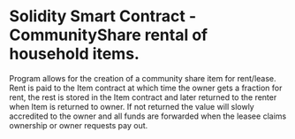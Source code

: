 # Solidity Smart Contract - CommunityShare rental of household items.
Program allows for the creation of a community share item for rent/lease. Rent is paid to the Item contract at 
which time the owner gets a fraction for rent, the rest is stored in the Item contract and later returned
to the renter when Item is returned to owner. If not returned the value will slowly accredited to 
the owner and all funds are forwarded when the leasee claims ownership or owner requests pay out.
